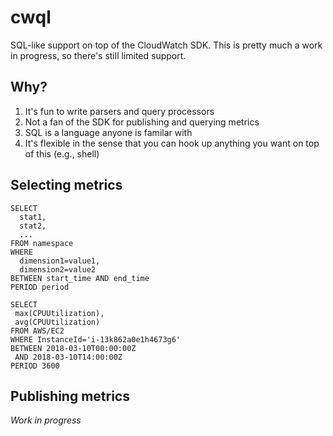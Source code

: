 # cwql

SQL-like support on top of the CloudWatch SDK. This is pretty much a work in progress, so there's still limited support.

## Why?

1. It's fun to write parsers and query processors
2. Not a fan of the SDK for publishing and querying metrics
3. SQL is a language anyone is familar with
4. It's flexible in the sense that you can hook up anything you want on top of this (e.g., shell)

## Selecting metrics

```
SELECT
  stat1,
  stat2,
  ...
FROM namespace
WHERE
  dimension1=value1,
  dimension2=value2
BETWEEN start_time AND end_time
PERIOD period
```

```
SELECT
 max(CPUUtilization),
 avg(CPUUtilization)
FROM AWS/EC2
WHERE InstanceId='i-13k862a0e1h4673g6'
BETWEEN 2018-03-10T00:00:00Z
 AND 2018-03-10T14:00:00Z
PERIOD 3600
```

## Publishing metrics

*Work in progress*
